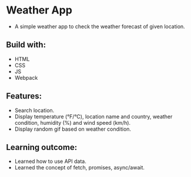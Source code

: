 # Weather App
- A simple weather app to check the weather forecast of given location.

## Build with:
  - HTML
  - CSS
  - JS
  - Webpack

## Features:  
  - Search location.
  - Display temperature (°F/°C), location name and country, weather condition, humidity (%) and wind speed (km/h).
  - Display random gif based on weather condition.

## Learning outcome:  
  - Learned how to use API data.
  - Learned the concept of fetch, promises, async/await.